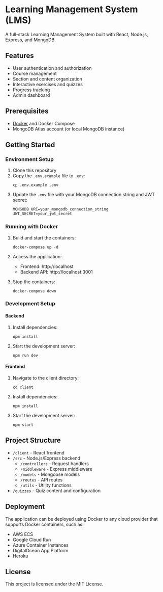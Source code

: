 # Learning Management System (LMS)

A full-stack Learning Management System built with React, Node.js, Express, and MongoDB.

## Features

- User authentication and authorization
- Course management
- Section and content organization
- Interactive exercises and quizzes
- Progress tracking
- Admin dashboard

## Prerequisites

- [Docker](https://www.docker.com/get-started) and Docker Compose
- MongoDB Atlas account (or local MongoDB instance)

## Getting Started

### Environment Setup

1. Clone this repository
2. Copy the `.env.example` file to `.env`:
   ```
   cp .env.example .env
   ```
3. Update the `.env` file with your MongoDB connection string and JWT secret:
   ```
   MONGODB_URI=your_mongodb_connection_string
   JWT_SECRET=your_jwt_secret
   ```

### Running with Docker

1. Build and start the containers:
   ```
   docker-compose up -d
   ```

2. Access the application:
   - Frontend: http://localhost
   - Backend API: http://localhost:3001

3. Stop the containers:
   ```
   docker-compose down
   ```

### Development Setup

#### Backend

1. Install dependencies:
   ```
   npm install
   ```

2. Start the development server:
   ```
   npm run dev
   ```

#### Frontend

1. Navigate to the client directory:
   ```
   cd client
   ```

2. Install dependencies:
   ```
   npm install
   ```

3. Start the development server:
   ```
   npm start
   ```

## Project Structure

- `/client` - React frontend
- `/src` - Node.js/Express backend
  - `/controllers` - Request handlers
  - `/middleware` - Express middleware
  - `/models` - Mongoose models
  - `/routes` - API routes
  - `/utils` - Utility functions
- `/quizzes` - Quiz content and configuration

## Deployment

The application can be deployed using Docker to any cloud provider that supports Docker containers, such as:

- AWS ECS
- Google Cloud Run
- Azure Container Instances
- DigitalOcean App Platform
- Heroku

## License

This project is licensed under the MIT License.
